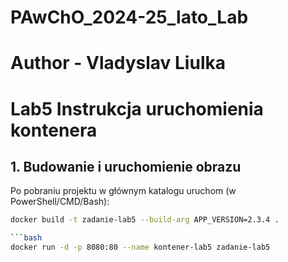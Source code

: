 # PAwChO_2024-25_lato_Lab
# Author - Vladyslav Liulka
# Lab5 Instrukcja uruchomienia kontenera

## 1. Budowanie  i uruchomienie obrazu
Po pobraniu projektu w głównym katalogu uruchom (w PowerShell/CMD/Bash):

```bash
docker build -t zadanie-lab5 --build-arg APP_VERSION=2.3.4 .

```bash
docker run -d -p 8080:80 --name kontener-lab5 zadanie-lab5
